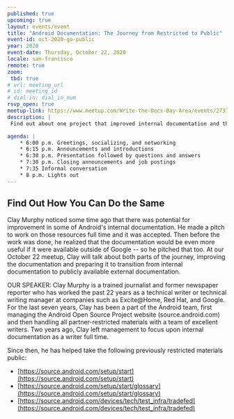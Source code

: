 ```yaml
---
published: true
upcoming: true
layout: events/event
title: "Android Documentation: The Journey from Restricted to Public"
event-id: oct-2020-go-public
year: 2020
event-date: Thursday, October 22, 2020
locale: san-francisco
remote: true
zoom:
 tbd: true
# url: meeting_url
# id: meeting_id
# dial-in: dial_in_num
rsvp_open: true
meetup-link: https://www.meetup.com/Write-the-Docs-Bay-Area/events/273765660/
description: |
 Find out about one project that improved internal documentation and then transitioned the restricted materials into publicly available documentation.

agenda: |
    * 6:00 p.m. Greetings, socializing, and networking
    * 6:15 p.m. Announcements and introductions
    * 6:30 p.m. Presentation followed by questions and answers
    * 7:30 p.m. Closing announcements and job postings
    * 7:35 Informal conversation
    * 8 p.m. Lights out
---
```


## Find Out How You Can Do the Same

Clay Murphy noticed some time ago that there was potential for improvement in some of Android's internal documentation. He made a pitch to work on those resources full time and it was accepted. Then before the work was done, he realized that the documentation would be even more useful if it were available outside of Google -- so he pitched that too.  At our October 22 meetup, Clay will talk about both parts of the journey, improving the documentation and preparing it to transition from internal documentation to publicly available external documentation.

OUR SPEAKER:
Clay Murphy is a trained journalist and former newspaper reporter who has worked the past 22 years as a technical writer or technical writing manager at companies such as Excite@Home, Red Hat, and Google.
For the last seven years, Clay has been a part of the Android team, first managing the Android Open Source Project website (source.android.com) and then handling all partner-restricted materials with a team of excellent writers.
Two years ago, Clay left management to focus upon internal documentation as a writer full time.

Since then, he has helped take the following previously restricted materials public:

* [https://source.android.com/setup/start](https://source.android.com/setup/start)
* [https://source.android.com/setup/start/glossary](https://source.android.com/setup/start/glossary)
* [https://source.android.com/devices/tech/test_infra/tradefed](https://source.android.com/devices/tech/test_infra/tradefed)
